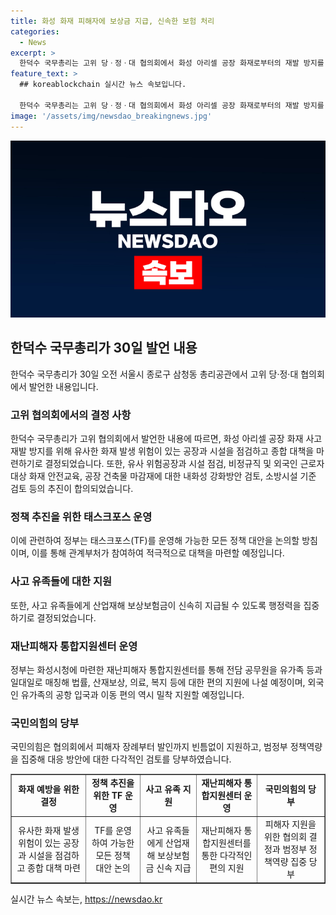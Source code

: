 ```yaml
---
title: 화성 화재 피해자에 보상금 지급, 신속한 보험 처리
categories:
  - News
excerpt: >
  한덕수 국무총리는 고위 당ㆍ정ㆍ대 협의회에서 화성 아리셀 공장 화재로부터의 재발 방지를 위한 종합 대책을 마련하기로 했다. 관련 조치로는 유사 위험공장과 시설 점검, 화재 안전교육, 내화성 강화방안 검토 등이 포함되며, 정부는 TF를 운영하여 정책 대안을 논의할 예정이다. 이에 더해 사고 유족에 대한 산업재해 보상보험금 신속 지급에도 힘을 쏟겠다고 밝혔으며, 피해자 및 유가족 지원에 대한 정책역량을 집중할 것이라고 당부했다.
feature_text: >
  ## koreablockchain 실시간 뉴스 속보입니다.

  한덕수 국무총리는 고위 당ㆍ정ㆍ대 협의회에서 화성 아리셀 공장 화재로부터의 재발 방지를 위한 종합 대책을 마련하기로 했다. 관련 조치로는 유사 위험공장과 시설 점검, 화재 안전교육, 내화성 강화방안 검토 등이 포함되며, 정부는 TF를 운영하여 정책 대안을 논의할 예정이다. 이에 더해 사고 유족에 대한 산업재해 보상보험금 신속 지급에도 힘을 쏟겠다고 밝혔으며, 피해자 및 유가족 지원에 대한 정책역량을 집중할 것이라고 당부했다.
image: '/assets/img/newsdao_breakingnews.jpg'
---
```


<p><img src="/assets/img/newsdao_breakingnews.jpg" alt="koreablockchain 속보" /></p>

<h2 data-ke-size="size26">한덕수 국무총리가 30일 발언 내용</h2>

<p data-ke-size="size16">한덕수 국무총리가 30일 오전 서울시 종로구 삼청동 총리공관에서 고위 당·정·대 협의회에서 발언한 내용입니다.</p>

<h3>고위 협의회에서의 결정 사항</h3>

<p data-ke-size="size16">한덕수 국무총리가 고위 협의회에서 발언한 내용에 따르면, 화성 아리셀 공장 화재 사고 재발 방지를 위해 유사한 화재 발생 위험이 있는 공장과 시설을 점검하고 종합 대책을 마련하기로 결정되었습니다. 또한, 유사 위험공장과 시설 점검, 비정규직 및 외국인 근로자 대상 화재 안전교육, 공장 건축물 마감재에 대한 내화성 강화방안 검토, 소방시설 기준 검토 등의 추진이 합의되었습니다.</p>

<h3>정책 추진을 위한 태스크포스 운영</h3>

<p data-ke-size="size16">이에 관련하여 정부는 태스크포스(TF)를 운영해 가능한 모든 정책 대안을 논의할 방침이며, 이를 통해 관계부처가 참여하여 적극적으로 대책을 마련할 예정입니다.</p>

<h3>사고 유족들에 대한 지원</h3>

<p data-ke-size="size16">또한, 사고 유족들에게 산업재해 보상보험금이 신속히 지급될 수 있도록 행정력을 집중하기로 결정되었습니다.</p>

<h3>재난피해자 통합지원센터 운영</h3>

<p data-ke-size="size16">정부는 화성시청에 마련한 재난피해자 통합지원센터를 통해 전담 공무원을 유가족 등과 일대일로 매칭해 법률, 산재보상, 의료, 복지 등에 대한 편의 지원에 나설 예정이며, 외국인 유가족의 공항 입국과 이동 편의 역시 밀착 지원할 예정입니다.</p>

<h3>국민의힘의 당부</h3>

<p data-ke-size="size16">국민의힘은 협의회에서 피해자 장례부터 발인까지 빈틈없이 지원하고, 범정부 정책역량을 집중해 대응 방안에 대한 다각적인 검토를 당부하였습니다.</p>

<table style="width: 100%;" border="1">
<tbody>
<tr>
<td style="text-align: center; height: 17px;"><b>화재 예방을 위한 결정</b></td>
<td style="text-align: center; height: 17px;"><b>정책 추진을 위한 TF 운영</b></td>
<td style="text-align: center; height: 17px;"><b>사고 유족 지원</b></td>
<td style="text-align: center; height: 17px;"><b>재난피해자 통합지원센터 운영</b></td>
<td style="text-align: center; height: 17px;"><b>국민의힘의 당부</b></td>
</tr>
<tr>
<td style="text-align: center; height: 17px;">유사한 화재 발생 위험이 있는 공장과 시설을 점검하고 종합 대책 마련</td>
<td style="text-align: center; height: 17px;">TF를 운영하여 가능한 모든 정책 대안 논의</td>
<td style="text-align: center; height: 17px;">사고 유족들에게 산업재해 보상보험금 신속 지급</td>
<td style="text-align: center; height: 17px;">재난피해자 통합지원센터를 통한 다각적인 편의 지원</td>
<td style="text-align: center; height: 17px;">피해자 지원을 위한 협의회 결정과 범정부 정책역량 집중 당부</td>
</tr>
</tbody>
</table>
실시간 뉴스 속보는, <a href="https://newsdao.kr" rel="dofollow">https://newsdao.kr</a>


